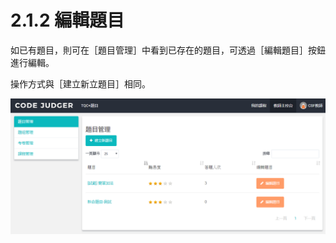 # 2.1.2 編輯題目

如已有題目，則可在［題目管理］中看到已存在的題目，可透過［編輯題目］按鈕進行編輯。

操作方式與［建立新立題目］相同。

![題目管理](../../.gitbook/assets/cjmd02-jiao-shi-zhu-kong-tai-01-ti-mu-guan-li-01-jian-li-xin-ti-mu-06png.png)

